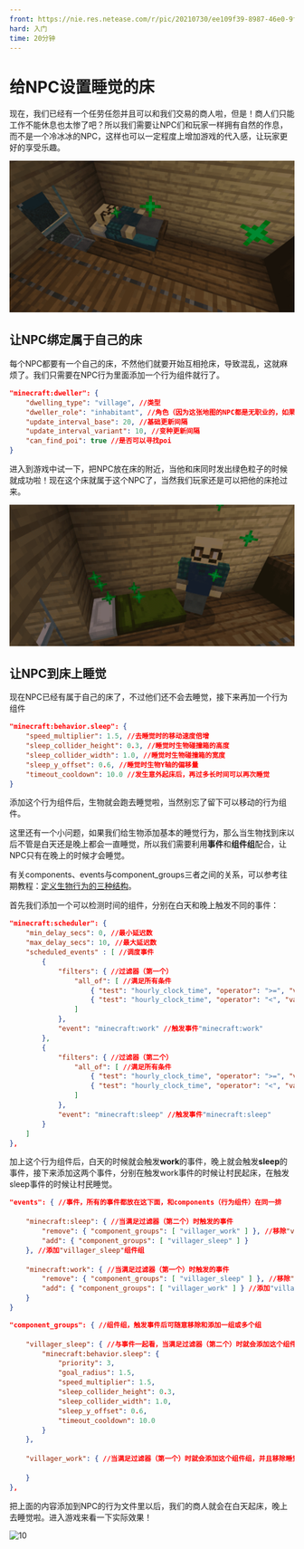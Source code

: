 ```yaml
---
front: https://nie.res.netease.com/r/pic/20210730/ee109f39-8987-46e0-9fe7-40ebb23060fa.png
hard: 入门
time: 20分钟
---
```


#  给NPC设置睡觉的床

现在，我们已经有一个任劳任怨并且可以和我们交易的商人啦，但是！商人们只能工作不能休息也太惨了吧？所以我们需要让NPC们和玩家一样拥有自然的作息，而不是一个冷冰冰的NPC，这样也可以一定程度上增加游戏的代入感，让玩家更好的享受乐趣。

![8](./images/8.png)

## 让NPC绑定属于自己的床

每个NPC都要有一个自己的床，不然他们就要开始互相抢床，导致混乱，这就麻烦了。我们只需要在NPC行为里面添加一个行为组件就行了。

```json
"minecraft:dweller": {
    "dwelling_type": "village", //类型
    "dweller_role": "inhabitant", //角色（因为这张地图的NPC都是无职业的，如果想要添加给NPC添加职业，可以参考原版Villager_v2的行为组件）
    "update_interval_base": 20, //基础更新间隔
    "update_interval_variant": 10, //变种更新间隔
    "can_find_poi": true //是否可以寻找poi
}
```

进入到游戏中试一下，把NPC放在床的附近，当他和床同时发出绿色粒子的时候就成功啦！现在这个床就属于这个NPC了，当然我们玩家还是可以把他的床抢过来。

![9](./images/9.png)

## 让NPC到床上睡觉

现在NPC已经有属于自己的床了，不过他们还不会去睡觉，接下来再加一个行为组件

```json
"minecraft:behavior.sleep": {
    "speed_multiplier": 1.5, //去睡觉时的移动速度倍增
    "sleep_collider_height": 0.3, //睡觉时生物碰撞箱的高度
    "sleep_collider_width": 1.0, //睡觉时生物碰撞箱的宽度
    "sleep_y_offset": 0.6, //睡觉时生物Y轴的偏移量
    "timeout_cooldown": 10.0 //发生意外起床后，再过多长时间可以再次睡觉
}
```

添加这个行为组件后，生物就会跑去睡觉啦，当然别忘了留下可以移动的行为组件。

这里还有一个小问题，如果我们给生物添加基本的睡觉行为，那么当生物找到床以后不管是白天还是晚上都会一直睡觉，所以我们需要利用**事件**和**组件组**配合，让NPC只有在晚上的时候才会睡觉。

有关components、events与component_groups三者之间的关系，可以参考往期教程：[定义生物行为的三种结构](https://g.126.fm/04a9tkE)。

首先我们添加一个可以检测时间的组件，分别在白天和晚上触发不同的事件：

```json
"minecraft:scheduler": {
    "min_delay_secs": 0, //最小延迟数
    "max_delay_secs": 10, //最大延迟数
    "scheduled_events" : [ //调度事件
        {
            "filters": { //过滤器（第一个）
                "all_of": [ //满足所有条件
                    { "test": "hourly_clock_time", "operator": ">=", "value": 0 }, //当事件大于等于0时（代表白天开始了）
                    { "test": "hourly_clock_time", "operator": "<", "value": 12000 } //小于12000时（代表白天还没有结束）
                ]
            },
            "event": "minecraft:work" //触发事件"minecraft:work"
        },
        {
            "filters": { //过滤器（第二个）
                "all_of": [ //满足所有条件
                    { "test": "hourly_clock_time", "operator": ">=", "value": 12000 }, //大于等于12000（代表夜晚开始了）
                    { "test": "hourly_clock_time", "operator": "<", "value": 24000 } //小于24000（代表夜晚还没有结束）
                ]
            },
            "event": "minecraft:sleep" //触发事件"minecraft:sleep"
        }
    ]
},
```

加上这个行为组件后，白天的时候就会触发**work**的事件，晚上就会触发**sleep**的事件，接下来添加这两个事件，分别在触发work事件的时候让村民起床，在触发sleep事件的时候让村民睡觉。

```json
"events": { //事件，所有的事件都放在这下面，和components（行为组件）在同一排
    
    "minecraft:sleep": { //当满足过滤器（第二个）时触发的事件
        "remove": { "component_groups": [ "villager_work" ] }, //移除"villager_work"组件组
        "add": { "component_groups": [ "villager_sleep" ] }
    }, //添加"villager_sleep"组件组
    
    "minecraft:work": { //当满足过滤器（第一个）时触发的事件
        "remove": { "component_groups": [ "villager_sleep" ] }, //移除"villager_sleep"组件组
        "add": { "component_groups": [ "villager_work" ] } //添加"villager_work"组件组
    }
}
```

```json
"component_groups": { //组件组，触发事件后可随意移除和添加一组或多个组
    
    "villager_sleep": { //与事件一起看，当满足过滤器（第二个）时就会添加这个组件组，而这个组件组下只有一个组件，就是去睡觉
        "minecraft:behavior.sleep": {
            "priority": 3,
            "goal_radius": 1.5,
            "speed_multiplier": 1.5,
            "sleep_collider_height": 0.3,
            "sleep_collider_width": 1.0,
            "sleep_y_offset": 0.6,
            "timeout_cooldown": 10.0
        }
    },
    
    "villager_work": { //当满足过滤器（第一个）时就会添加这个组件组，并且移除睡觉的组件组，这时候生物就会起床，现在这个组件组里什么都没有，所以NPC起床后也没什么变化
        
    }
},
```

把上面的内容添加到NPC的行为文件里以后，我们的商人就会在白天起床，晚上去睡觉啦。进入游戏来看一下实际效果！

![10](./images/10.gif)



